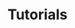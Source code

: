 ---
layout: layout.pug
navigationTitle: Tutorials
excerpt: 
title: Tutorials
menuWeight: 4
model: /services/elastic/data.yml
render: mustache
featureMaturity:
---